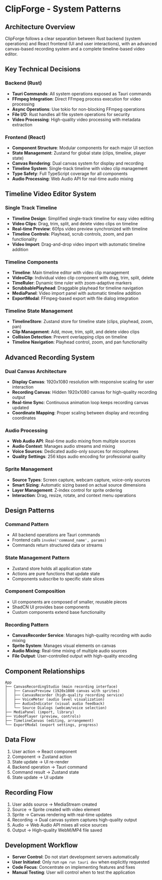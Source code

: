 # ClipForge - System Patterns

## Architecture Overview
ClipForge follows a clear separation between Rust backend (system operations) and React frontend (UI and user interactions), with an advanced canvas-based recording system and a complete timeline-based video editor.

## Key Technical Decisions

### Backend (Rust)
- **Tauri Commands**: All system operations exposed as Tauri commands
- **FFmpeg Integration**: Direct FFmpeg process execution for video processing
- **Async Operations**: Use tokio for non-blocking FFmpeg operations
- **File I/O**: Rust handles all file system operations for security
- **Video Processing**: High-quality video processing with metadata extraction

### Frontend (React)
- **Component Structure**: Modular components for each major UI section
- **State Management**: Zustand for global state (clips, timeline, player state)
- **Canvas Rendering**: Dual canvas system for display and recording
- **Timeline System**: Single-track timeline with video clip management
- **Type Safety**: Full TypeScript coverage for all components
- **Audio Processing**: Web Audio API for real-time audio mixing

## Timeline Video Editor System

### Single Track Timeline
- **Timeline Design**: Simplified single-track timeline for easy video editing
- **Video Clips**: Drag, trim, split, and delete video clips on timeline
- **Real-time Preview**: 60fps video preview synchronized with timeline
- **Timeline Controls**: Playhead, scrub controls, zoom, and pan functionality
- **Video Import**: Drag-and-drop video import with automatic timeline addition

### Timeline Components
- **Timeline**: Main timeline editor with video clip management
- **VideoClip**: Individual video clip component with drag, trim, split, delete
- **TimeRuler**: Dynamic time ruler with zoom-adaptive markers
- **ScrubbablePlayhead**: Draggable playhead for timeline navigation
- **MediaPanel**: Video import panel with automatic timeline addition
- **ExportModal**: FFmpeg-based export with file dialog integration

### Timeline State Management
- **TimelineStore**: Zustand store for timeline state (clips, playhead, zoom, pan)
- **Clip Management**: Add, move, trim, split, and delete video clips
- **Collision Detection**: Prevent overlapping clips on timeline
- **Timeline Navigation**: Playhead control, zoom, and pan functionality

## Advanced Recording System

### Dual Canvas Architecture
- **Display Canvas**: 1920x1080 resolution with responsive scaling for user interaction
- **Recording Canvas**: Hidden 1920x1080 canvas for high-quality recording output
- **Real-time Sync**: Continuous animation loop keeps recording canvas updated
- **Coordinate Mapping**: Proper scaling between display and recording coordinates

### Audio Processing
- **Web Audio API**: Real-time audio mixing from multiple sources
- **Audio Context**: Manages audio streams and mixing
- **Voice Sources**: Dedicated audio-only sources for microphones
- **Quality Settings**: 256 kbps audio encoding for professional quality

### Sprite Management
- **Source Types**: Screen capture, webcam capture, voice-only sources
- **Smart Sizing**: Automatic sizing based on actual source dimensions
- **Layer Management**: Z-index control for sprite ordering
- **Interaction**: Drag, resize, rotate, and context menu operations

## Design Patterns

### Command Pattern
- All backend operations are Tauri commands
- Frontend calls `invoke('command_name', params)`
- Commands return structured data or streams

### State Management Pattern
- Zustand store holds all application state
- Actions are pure functions that update state
- Components subscribe to specific state slices

### Component Composition
- UI components are composed of smaller, reusable pieces
- ShadCN UI provides base components
- Custom components extend base functionality

### Recording Pattern
- **CanvasRecorder Service**: Manages high-quality recording with audio mixing
- **Sprite System**: Manages visual elements on canvas
- **Audio Mixing**: Real-time mixing of multiple audio sources
- **File Output**: User-controlled output with high-quality encoding

## Component Relationships
```
App
├── CanvasRecordingStudio (main recording interface)
│   ├── CanvasPreview (1920x1080 canvas with sprites)
│   ├── CanvasRecorder (high-quality recording service)
│   ├── VoiceMeter (audio level visualization)
│   ├── AudioIndicator (visual audio feedback)
│   └── Source Dialogs (webcam/voice selection)
├── MediaPanel (import, library)
├── VideoPlayer (preview, controls)
├── TimelineCanvas (editing, arrangement)
└── ExportModal (export settings, progress)
```

## Data Flow
1. User action → React component
2. Component → Zustand action
3. State update → UI re-render
4. Backend operation → Tauri command
5. Command result → Zustand state
6. State update → UI update

## Recording Flow
1. User adds source → MediaStream created
2. Source → Sprite created with video element
3. Sprite → Canvas rendering with real-time updates
4. Recording → Dual canvas system captures high-quality output
5. Audio → Web Audio API mixes all voice sources
6. Output → High-quality WebM/MP4 file saved

## Development Workflow
- **Server Control**: Do not start development servers automatically
- **User Initiated**: Only run `npm run tauri dev` when explicitly requested
- **Code Focus**: Concentrate on implementing features and fixes
- **Manual Testing**: User will control when to test the application
